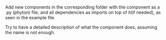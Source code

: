 
Add new components in the corresponding folder with the component as a .py (phyton) file, and all dependencies as imports on top of it(if needed), as seen in the example file.


Try to have a detailed description of what the component does, assuming the name is not enough.
